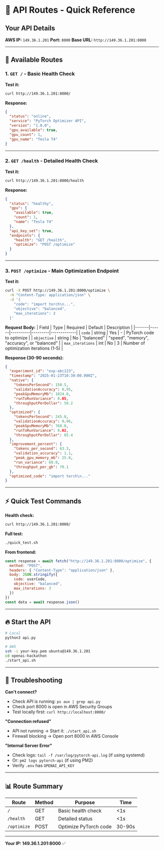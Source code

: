 # 🚀 API Routes - Quick Reference

## Your API Details

**AWS IP:** `149.36.1.201`
**Port:** `8000`
**Base URL:** `http://149.36.1.201:8000`

---

## 📡 Available Routes

### 1. `GET /` - Basic Health Check

**Test it:**
```bash
curl http://149.36.1.201:8000/
```

**Response:**
```json
{
  "status": "online",
  "service": "PyTorch Optimizer API",
  "version": "1.0.0",
  "gpu_available": true,
  "gpu_count": 1,
  "gpu_name": "Tesla T4"
}
```

---

### 2. `GET /health` - Detailed Health Check

**Test it:**
```bash
curl http://149.36.1.201:8000/health
```

**Response:**
```json
{
  "status": "healthy",
  "gpu": {
    "available": true,
    "count": 1,
    "name": "Tesla T4"
  },
  "api_key_set": true,
  "endpoints": {
    "health": "GET /health",
    "optimize": "POST /optimize"
  }
}
```

---

### 3. `POST /optimize` - Main Optimization Endpoint

**Test it:**
```bash
curl -X POST http://149.36.1.201:8000/optimize \
  -H "Content-Type: application/json" \
  -d '{
    "code": "import torch\n...",
    "objective": "balanced",
    "max_iterations": 3
  }'
```

**Request Body:**
| Field | Type | Required | Default | Description |
|-------|------|----------|---------|-------------|
| `code` | string | Yes | - | PyTorch code to optimize |
| `objective` | string | No | "balanced" | "speed", "memory", "accuracy", or "balanced" |
| `max_iterations` | int | No | 3 | Number of optimization iterations (1-5) |

**Response (30-90 seconds):**
```json
{
  "experiment_id": "exp-abc123",
  "timestamp": "2025-01-23T10:30:00.000Z",
  "native": {
    "tokensPerSecond": 150.5,
    "validationAccuracy": 0.95,
    "peakGpuMemoryMb": 1024.0,
    "runToRunVariance": 0.05,
    "throughputPerDollar": 50.2
  },
  "optimized": {
    "tokensPerSecond": 245.8,
    "validationAccuracy": 0.96,
    "peakGpuMemoryMb": 768.0,
    "runToRunVariance": 0.02,
    "throughputPerDollar": 85.4
  },
  "improvement_percent": {
    "tokens_per_second": 63.3,
    "validation_accuracy": 1.1,
    "peak_gpu_memory_mb": 25.0,
    "run_variance": 60.0,
    "throughput_per_gb": 70.1
  },
  "optimized_code": "import torch\n..."
}
```

---

## ⚡ Quick Test Commands

**Health check:**
```bash
curl http://149.36.1.201:8000/
```

**Full test:**
```bash
./quick_test.sh
```

**From frontend:**
```javascript
const response = await fetch("http://149.36.1.201:8000/optimize", {
  method: "POST",
  headers: { "Content-Type": "application/json" },
  body: JSON.stringify({
    code: userCode,
    objective: "balanced",
    max_iterations: 3
  })
})
const data = await response.json()
```

---

## 🔥 Start the API

```bash
# Local
python3 api.py

# AWS
ssh -i your-key.pem ubuntu@149.36.1.201
cd openai-hackathon
./start_api.sh
```

---

## 🐛 Troubleshooting

**Can't connect?**
- Check API is running: `ps aux | grep api.py`
- Check port 8000 is open in AWS Security Groups
- Test locally first: `curl http://localhost:8000/`

**"Connection refused"**
- API not running → Start it: `./start_api.sh`
- Firewall blocking → Open port 8000 in AWS Console

**"Internal Server Error"**
- Check logs: `tail -f /var/log/pytorch-api.log` (if using systemd)
- Or: `pm2 logs pytorch-api` (if using PM2)
- Verify `.env` has `OPENAI_API_KEY`

---

## 📊 Route Summary

| Route | Method | Purpose | Time |
|-------|--------|---------|------|
| `/` | GET | Basic health check | <1s |
| `/health` | GET | Detailed status | <1s |
| `/optimize` | POST | Optimize PyTorch code | 30-90s |

---

**Your IP: 149.36.1.201:8000** ✅
